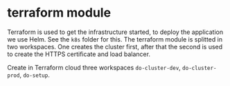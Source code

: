 # terraform module

Terraform is used to get the infrastructure started, to deploy the application we use Helm. See the `k8s` folder for this.
The terraform module is splitted in two workspaces. One creates the cluster first, after that the second is used to create the HTTPS certificate and load balancer.

Create in Terraform cloud three workspaces `do-cluster-dev`, `do-cluster-prod`, `do-setup`.

